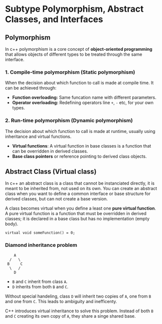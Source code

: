 # Subtype Polymorphism, Abstract Classes, and Interfaces

## Polymorphism

In c++ polymorphism is a core concept of **object-oriented programming** that allows objects of different types to be treated through the same interface.

### 1. Compile-time polymorphism (Static polymorphism)

When the decision about which function to call is made at compile time. It can be achieved through:

- **Function overloading:** Same funcation name with different parameters.
- **Operator overloading:** Redefining operators line `+`, `-` etc, for your own types.

### 2. Run-time polymorphism (Dynamic polymorphism)

The decision about which function to call is made at runtime, usually using inheritance and virtual functions.

- **Virtual functions**: A virtual function in base classes is a function that can be overridden in derived classes.
- **Base class pointers** or reference pointing to derived class objects.


## Abstract Class (Virtual class)

In c++ an abstract class is a class that cannot be instanciated directly, it is meant to be inherited from, not used on its own. You can create an abstract class when you want to define a common interface or base structure for derived classes, but can not create a base version.

A class becomes virtual when you define a least one **pure virtual function**. A pure virtual function is a function that must be overridden in derived classes; it is declared in a base class but has no implementation (empty body).

```
virtual void someFunction() = 0;
```

### Diamond inheritance problem

```
    A
  /   \
 B     C
  \   /
    D
```

- `B` and `C` inherit from class `A`.
- `D` inherits from both `B` and `C`.

Without special handeling, class `D` will inherit two copies of `A`, one from `B` and one from `C`. This leads to ambiguity and inefficenty.

C++ introduces virtual inheritance to solve this problem. Instead of both `B` and `C` creating its own copy of `A`, they share a singe shared base.
